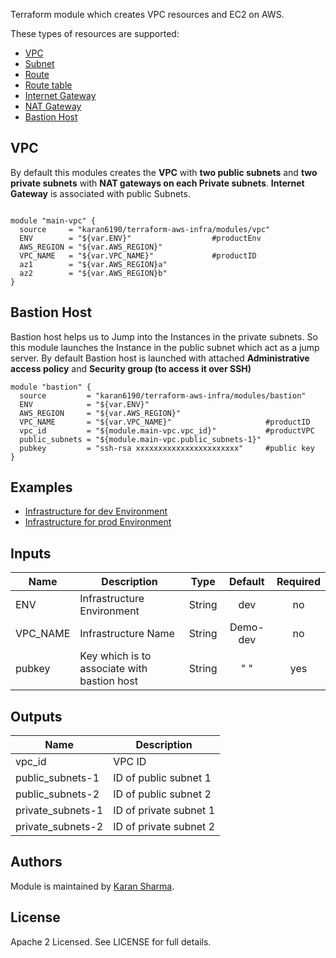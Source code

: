 Terraform module which creates VPC resources and EC2 on AWS.

These types of resources are supported:

* [VPC](https://www.terraform.io/docs/providers/aws/r/vpc.html)
* [Subnet](https://www.terraform.io/docs/providers/aws/r/subnet.html)
* [Route](https://www.terraform.io/docs/providers/aws/r/route.html)
* [Route table](https://www.terraform.io/docs/providers/aws/r/route_table.html)
* [Internet Gateway](https://www.terraform.io/docs/providers/aws/r/internet_gateway.html)
* [NAT Gateway](https://www.terraform.io/docs/providers/aws/r/nat_gateway.html)
* [Bastion Host](https://www.terraform.io/docs/providers/aws/r/instance.html)

## VPC
By default this modules creates the **VPC** with **two public subnets** and **two private subnets** with **NAT gateways on each Private subnets**.
**Internet Gateway** is associated with public Subnets.

```hcl

module "main-vpc" {
  source     = "karan6190/terraform-aws-infra/modules/vpc"
  ENV        = "${var.ENV}"                  #productEnv
  AWS_REGION = "${var.AWS_REGION}"
  VPC_NAME   = "${var.VPC_NAME}"             #productID
  az1        = "${var.AWS_REGION}a"
  az2        = "${var.AWS_REGION}b"
}

```
## Bastion Host
Bastion host helps us to Jump into the Instances in the private subnets.
So this module launches the Instance in the public subnet which act as a jump server.
By default Bastion host is launched with attached **Administrative access policy** and **Security group (to access it over SSH)**

```hcl
module "bastion" {
  source         = "karan6190/terraform-aws-infra/modules/bastion"
  ENV            = "${var.ENV}"
  AWS_REGION     = "${var.AWS_REGION}"
  VPC_NAME       = "${var.VPC_NAME}"                     #productID
  vpc_id         = "${module.main-vpc.vpc_id}"           #productVPC
  public_subnets = "${module.main-vpc.public_subnets-1}"
  pubkey         = "ssh-rsa xxxxxxxxxxxxxxxxxxxxxxx"     #public key
}

```

## Examples

* [Infrastructure for dev Environment](https://github.com/karan6190/terraform-aws-infra/examples/infra-dev)
* [Infrastructure for prod Environment](https://github.com/karan6190/terraform-aws-infra/examples/infra-prod)

## Inputs

| Name | Description | Type | Default | Required |
|------|-------------|:----:|:-----:|:-----:|
| ENV | Infrastructure Environment | String | dev | no |
| VPC_NAME | Infrastructure Name | String | Demo-dev | no |
| pubkey | Key which is to associate with bastion host | String | " " | yes

## Outputs

| Name | Description |
|------|-------------|
| vpc_id | VPC ID |
| public_subnets-1 | ID of public subnet 1 |
| public_subnets-2 | ID of public subnet 2 |
| private_subnets-1 | ID of private subnet 1 |
| private_subnets-2 | ID of private subnet 2 |

## Authors

Module is maintained by [Karan Sharma](https://github.com/karan6190).

## License

Apache 2 Licensed. See LICENSE for full details.


